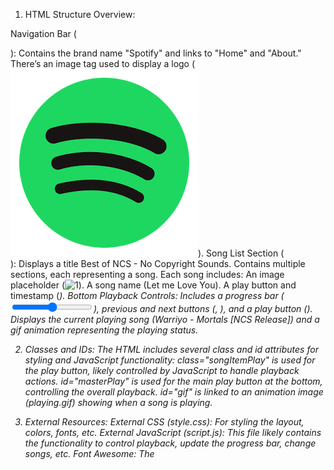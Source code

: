 1. HTML Structure Overview:
   
Navigation Bar (<nav>):
Contains the brand name "Spotify" and links to "Home" and "About."
There’s an image tag used to display a logo (<img src="logo.png">).
Song List Section (<div class="songList">):
Displays a title Best of NCS - No Copyright Sounds.
Contains multiple <div class="songItem"> sections, each representing a song. Each song includes:
An image placeholder (<img alt="1">).
A song name (<span class="songName">Let me Love You</span>).
A play button and timestamp (<i class="far songItemPlay fa-play-circle">).
Bottom Playback Controls:
Includes a progress bar (<input type="range">), previous and next buttons (<i class="fas fa-step-backward">, <i class="fas fa-step-forward">), and a play button (<i class="far fa-play-circle">).
Displays the current playing song (<span id="masterSongName">Warriyo - Mortals [NCS Release]</span>) and a gif animation representing the playing status.

2. Classes and IDs:
The HTML includes several class and id attributes for styling and JavaScript functionality:
class="songItemPlay" is used for the play button, likely controlled by JavaScript to handle playback actions.
id="masterPlay" is used for the main play button at the bottom, controlling the overall playback.
id="gif" is linked to an animation image (playing.gif) showing when a song is playing.

3. External Resources:
External CSS (style.css): For styling the layout, colors, fonts, etc.
External JavaScript (script.js): This file likely contains the functionality to control playback, update the progress bar, change songs, etc.
Font Awesome: The <script src="https://kit.fontawesome.com/26504e4a1f.js"> provides icons like play, pause, step-backward, and step-forward for the controls.


Suggestions for Improvement:
Accessibility:
Add alt attributes for all images to improve accessibility for screen readers.
Ensure the play buttons are keyboard accessible (e.g., tabindex="0").

Dynamic Content:
The song list currently shows identical songs ("Let me Love You") for all items. You may want to use dynamic data (e.g., an array of songs) for variety.

JavaScript Integration:
The script.js file is referenced but empty in the code. You'll need to implement JavaScript to control features like:
Playing and pausing songs.
Changing songs via the previous/next buttons.
Updating the progress bar as the song plays.
